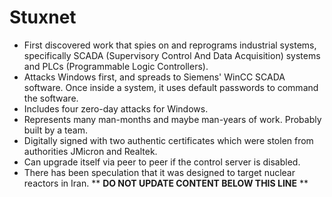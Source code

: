 Stuxnet
=======

* First discovered work that spies on and reprograms industrial systems, specifically SCADA (Supervisory Control And Data Acquisition) systems and PLCs (Programmable Logic Controllers).
* Attacks Windows first, and spreads to Siemens' WinCC SCADA software. Once inside a system, it uses default passwords to command the software.
* Includes four zero-day attacks for Windows.
* Represents many man-months and maybe man-years of work. Probably built by a team.
* Digitally signed with two authentic certificates which were stolen from authorities JMicron and Realtek.
* Can upgrade itself via peer to peer if the control server is disabled.
* There has been speculation that it was designed to target nuclear reactors in Iran.
** **DO NOT UPDATE CONTENT BELOW THIS LINE** **


